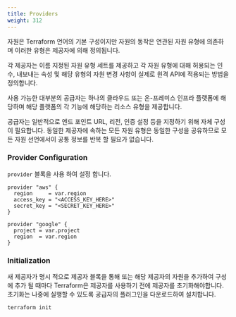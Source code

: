 ```yaml
---
title: Providers
weight: 312
---
```


자원은 Terraform 언어의 기본 구성이지만 자원의 동작은 연관된 자원 유형에 의존하며 이러한 유형은 제공자에 의해 정의됩니다.

각 제공자는 이름 지정된 자원 유형 세트를 제공하고 각 자원 유형에 대해 허용되는 인수, 내보내는 속성 및 해당 유형의 자원 변경 사항이 실제로 원격 API에 적용되는 방법을 정의합니다.

사용 가능한 대부분의 공급자는 하나의 클라우드 또는 온-프레미스 인프라 플랫폼에 해당하며 해당 플랫폼의 각 기능에 해당하는 리소스 유형을 제공합니다.

공급자는 일반적으로 엔드 포인트 URL, 리전, 인증 설정 등을 지정하기 위해 자체 구성이 필요합니다. 동일한 제공자에 속하는 모든 자원 유형은 동일한 구성을 공유하므로 모든 자원 선언에서이 공통 정보를 반복 할 필요가 없습니다.

### Provider Configuration

`provider` 블록을 사용 하여 설정 합니다.

```
provider "aws" {
  region     = var.region
  access_key = "<ACCESS_KEY_HERE>"
  secret_key = "<SECRET_KEY_HERE>"
}
```

```
provider "google" {
  project = var.project
  region  = var.region
}
```

### Initialization

새 제공자가 명시 적으로 제공자 블록을 통해 또는 해당 제공자의 자원을 추가하여 구성에 추가 될 때마다 Terraform은 제공자를 사용하기 전에 제공자를 초기화해야합니다. 초기화는 나중에 실행할 수 있도록 공급자의 플러그인을 다운로드하여 설치합니다.

```
terraform init
```
